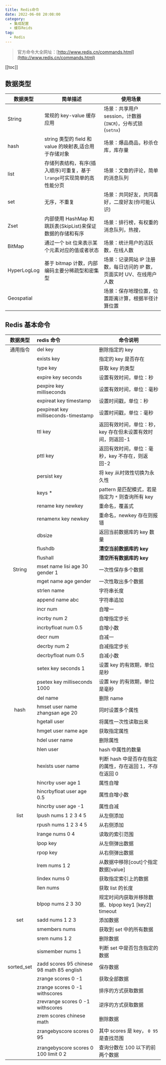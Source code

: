 ```yaml
---
title: Redis命令
date: 2022-06-08 20:08:00
category: 
  - 集成配置
  - 缓存Reids
tag: 
  - Redis
---
```


> 官方命令大全网址：[http://www.redis.cn/commands.html](http://www.redis.cn/commands.html)

<!-- more -->
[[toc]]

## 数据类型

| 数据类型    | 简单描述                                                               | 使用场景                                                              |
| ----------- | ---------------------------------------------------------------------- | --------------------------------------------------------------------- |
| String      | 常规的 key-value 缓存应用                                              | 场景：共享用户 session，计数器(`INCR`)，分布式锁(`setnx`)             |
| hash        | string 类型的 field 和 value 的映射表,适合用于存储对象                 | 场景：爆品商品，秒杀仓库，库存量                                      |
| list        | 存储列表结构，有序(插入顺序)可重复，基于`lrange`可实现简单的高性能分页 | 场景：文章的评论，简单的消息队列                                      |
| set         | 无序，不重复                                                           | 场景：共同好友，共同喜好，二度好友(你可能认识)                        |
| Zset        | 内部使用 HashMap 和跳跃表(SkipList)来保证数据的存储和有序              | 场景：排行榜，有权重的消息队列，热搜，                                |
| BitMap      | 通过一个 bit 位来表示某个元素对应的值或者状态                          | 场景：统计用户的活跃数，在线人数                                      |
| HyperLogLog | 基于 bitmap 计数，内部编码主要分稀疏型和密集型                         | 场景：记录网站 IP 注册数，每日访问的 IP 数，页面实时 UV、在线用户人数 |
| Geospatial  |                                                                        | 场景：保存地理位置，位置距离计算，根据半径计算位置                    |

## Redis 基本命令

|  数据类型  | redis 命令                                | 命令说明                                                   |
| :--------: | :---------------------------------------- | ---------------------------------------------------------- |
|  通用指令  | del key                                   | 删除指定的 key                                             |
|            | exists key                                | 指定的 key 是否存在                                        |
|            | type key                                  | 获取 key 的类型                                            |
|            | expire key seconds                        | 设置有效时间，单位：秒                                     |
|            | pexpire key milliseconds                  | 设置有效时间，单位：毫秒                                   |
|            | expireat key timestamp                    | 设置时间戳，单位：秒                                       |
|            | pexpireat key milliseconds-timestamp      | 设置时间戳，单位：毫秒                                     |
|            | ttl key                                   | 返回有效时间，单位：秒，key 存在但未设置有效时间，则返回-1 |
|            | pttl key                                  | 返回有效时间，单位：毫秒，key 不存在，则返回-2             |
|            | persist key                               | 将 key 从时效性切换为永久性                                |
|            | keys \*                                   | pattern 是匹配模式，若是指定为 `*` 则查询所有 key          |
|            | rename key newkey                         | 重命名，覆盖式                                             |
|            | renamenx key newkey                       | 重命名，newkey 存在则报错                                  |
|            | dbsize                                    | 返回当前数据库的 key 数量                                  |
|            | flushdb                                   | **清空当前数据库的 key**                                   |
|            | flushall                                  | **清空所有数据库的 key**                                   |
|   String   | mset name lisi age 30 gender 1            | 一次性保存多个数据                                         |
|            | mget name age gender                      | 一次性取出多个数据                                         |
|            | strlen name                               | 字符串长度                                                 |
|            | append name abc                           | 字符串追加                                                 |
|            | incr num                                  | 自增一                                                     |
|            | incrby num 2                              | 自增指定步长                                               |
|            | incrbyfloat num 0.5                       | 自增小数                                                   |
|            | decr num                                  | 自减一                                                     |
|            | decrby num 2                              | 自减指定步长                                               |
|            | decrbyfloat num 0.5                       | 自减小数                                                   |
|            | setex key seconds 1                       | 设置 key 的有效期，单位是秒                                |
|            | psetex key milliseconds 1000              | 设置 key 的有效期，单位是毫秒                              |
|            | del name                                  | 删除 name                                                  |
|    hash    | hmset user name zhangsan age 20           | 同时设置多个属性                                           |
|            | hgetall user                              | 将属性一次性读取出来                                       |
|            | hmget user name age                       | 获取指定属性                                               |
|            | hdel user name                            | 删除属性                                                   |
|            | hlen user                                 | hash 中属性的数量                                          |
|            | hexists user name                         | 判断 hash 中是否存在指定的属性，存在返回 1，不存在返回 0   |
|            | hincrby user age 1                        | 属性自增                                                   |
|            | hincrbyfloat user age 0.5                 | 属性自增小数                                               |
|            | hincrby user age -1                       | 属性自减                                                   |
|    list    | lpush nums 1 2 3 4 5                      | 从左侧添加                                                 |
|            | rpush nums 1 2 3 4 5                      | 从右侧添加                                                 |
|            | lrange nums 0 4                           | 读取的索引范围                                             |
|            | lpop key                                  | 从左侧弹出数据                                             |
|            | rpop key                                  | 从右侧弹出数据                                             |
|            | lrem nums 1 2                             | 从数据中移除[cout]个指定数据[value]                        |
|            | lindex nums 0                             | 获取指定索引上的数据                                       |
|            | llen nums                                 | 获取 list 的长度                                           |
|            | blpop nums 2 3 30                         | 规定时间内获取并移除数据、blpop key1 [key2] timeout        |
|    set     | sadd nums 1 2 3                           | 添加数据                                                   |
|            | smembers nums                             | 获取到 set 中的所有数据                                    |
|            | srem nums 1 2                             | 删除数据                                                   |
|            | sismember nums 1                          | 判断 set 中是否包含指定的数据                              |
| sorted_set | zadd scores 95 chinese 98 math 85 english | 保存数据                                                   |
|            | zrange scores 0 -1                        | 获取全部数据                                               |
|            | zrange scores 0 -1 withscores             | 排序的方式获取数据                                         |
|            | zrevrange scores 0 -1 withscores          | 逆序的方式获取数据                                         |
|            | zrem scores chinese math                  | 删除数据                                                   |
|            | zrangebyscore scores 0 95                 | 其中 scores 是 key， `0 95` 是查找范围                     |
|            | zrangebyscore scores 0 100 limit 0 2      | 查询分数在 100 以下的前两个数据                            |
